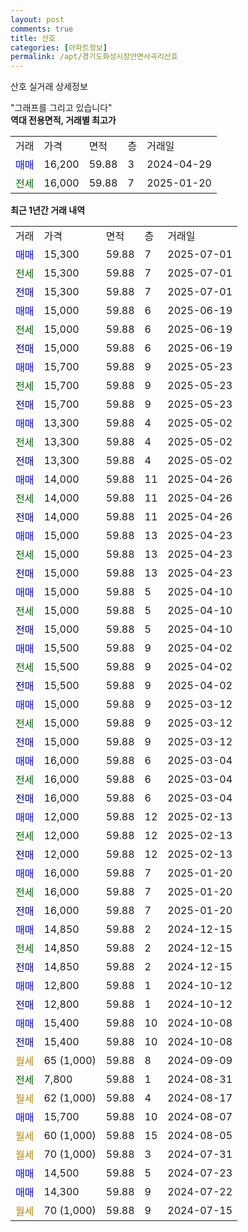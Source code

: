 ```yaml
---
layout: post
comments: true
title: 산호
categories: [아파트정보]
permalink: /apt/경기도화성시장안면사곡리산호
---
```


산호 실거래 상세정보

<script type="text/javascript">
  google.charts.load('current', {'packages':['line', 'corechart']});
  google.charts.setOnLoadCallback(drawChart);

  function drawChart() {
    var data = new google.visualization.DataTable();
    data.addColumn('date', '거래일');
    data.addColumn('number', "매매");
    data.addColumn('number', "전세");
    data.addColumn('number', "전매");

    data.addRows([[new Date(Date.parse("2025-07-01")), 15300, null, null], [new Date(Date.parse("2025-07-01")), null, 15300, null], [new Date(Date.parse("2025-07-01")), null, null, 15300], [new Date(Date.parse("2025-06-19")), 15000, null, null], [new Date(Date.parse("2025-06-19")), null, 15000, null], [new Date(Date.parse("2025-06-19")), null, null, 15000], [new Date(Date.parse("2025-05-23")), 15700, null, null], [new Date(Date.parse("2025-05-23")), null, 15700, null], [new Date(Date.parse("2025-05-23")), null, null, 15700], [new Date(Date.parse("2025-05-02")), 13300, null, null], [new Date(Date.parse("2025-05-02")), null, 13300, null], [new Date(Date.parse("2025-05-02")), null, null, 13300], [new Date(Date.parse("2025-04-26")), 14000, null, null], [new Date(Date.parse("2025-04-26")), null, 14000, null], [new Date(Date.parse("2025-04-26")), null, null, 14000], [new Date(Date.parse("2025-04-23")), 15000, null, null], [new Date(Date.parse("2025-04-23")), null, 15000, null], [new Date(Date.parse("2025-04-23")), null, null, 15000], [new Date(Date.parse("2025-04-10")), 15000, null, null], [new Date(Date.parse("2025-04-10")), null, 15000, null], [new Date(Date.parse("2025-04-10")), null, null, 15000], [new Date(Date.parse("2025-04-02")), 15500, null, null], [new Date(Date.parse("2025-04-02")), null, 15500, null], [new Date(Date.parse("2025-04-02")), null, null, 15500], [new Date(Date.parse("2025-03-12")), 15000, null, null], [new Date(Date.parse("2025-03-12")), null, 15000, null], [new Date(Date.parse("2025-03-12")), null, null, 15000], [new Date(Date.parse("2025-03-04")), 16000, null, null], [new Date(Date.parse("2025-03-04")), null, 16000, null], [new Date(Date.parse("2025-03-04")), null, null, 16000], [new Date(Date.parse("2025-02-13")), 12000, null, null], [new Date(Date.parse("2025-02-13")), null, 12000, null], [new Date(Date.parse("2025-02-13")), null, null, 12000], [new Date(Date.parse("2025-01-20")), 16000, null, null], [new Date(Date.parse("2025-01-20")), null, 16000, null], [new Date(Date.parse("2025-01-20")), null, null, 16000], [new Date(Date.parse("2024-12-15")), 14850, null, null], [new Date(Date.parse("2024-12-15")), null, 14850, null], [new Date(Date.parse("2024-12-15")), null, null, 14850], [new Date(Date.parse("2024-10-12")), 12800, null, null], [new Date(Date.parse("2024-10-12")), null, null, 12800], [new Date(Date.parse("2024-10-08")), 15400, null, null], [new Date(Date.parse("2024-10-08")), null, null, 15400], [new Date(Date.parse("2024-09-09")), null, null, null], [new Date(Date.parse("2024-08-31")), null, 7800, null], [new Date(Date.parse("2024-08-17")), null, null, null], [new Date(Date.parse("2024-08-07")), 15700, null, null], [new Date(Date.parse("2024-08-05")), null, null, null], [new Date(Date.parse("2024-07-31")), null, null, null], [new Date(Date.parse("2024-07-23")), 14500, null, null], [new Date(Date.parse("2024-07-22")), 14300, null, null], [new Date(Date.parse("2024-07-15")), null, null, null]]);

    var options = {
      hAxis: {
        format: 'yyyy/MM/dd'
      },    
      lineWidth: 0,
      pointsVisible: true,    
      title: '최근 1년간 유형별 실거래가 분포',
      legend: { position: 'bottom' }
    };

    var formatter = new google.visualization.NumberFormat({pattern:'###,###'} );
    formatter.format(data, 1);
    formatter.format(data, 2);
    
    setTimeout(function() {
        var chart = new google.visualization.LineChart(document.getElementById('columnchart_material'));
        chart.draw(data, (options));
        document.getElementById('loading').style.display = 'none';
    }, 200);
  }
</script>


<div id="loading" style="z-index:20; display: block; margin-left: 0px">"그래프를 그리고 있습니다"</div>
<div id="columnchart_material" style="width: 95%; margin-left: 0px; display: block"></div>
<!-- contents start -->
<b>역대 전용면적, 거래별 최고가</b>
<table class="sortable">
    <tr>
      <td>거래</td>
      <td>가격</td>
      <td>면적</td>
      <td>층</td>
      <td>거래일</td>
    </tr>
        <tr>
          <td><a style="color: blue">매매</a></td>
          <td>16,200</td>
          <td>59.88</td>
          <td>3</td>
          <td>2024-04-29</td>
        </tr>        
        <tr>
              <td><a style="color: darkgreen">전세</a></td>
              <td>16,000</td>
              <td>59.88</td>
              <td>7</td>
              <td>2025-01-20</td>
            </tr>        
    
</table>

<b>최근 1년간 거래 내역</b>

<table class="sortable">
    <tr>
      <td>거래</td>
      <td>가격</td>
      <td>면적</td>
      <td>층</td>
      <td>거래일</td>
    </tr>
    <tr>
      <td><a style="color: blue">매매</a></td>
      <td>15,300</td>
      <td>59.88</td>
      <td>7</td>
      <td>2025-07-01</td>
    </tr>          <tr>
      <td><a style="color: darkgreen">전세</a></td>
      <td>15,300</td>
      <td>59.88</td>
      <td>7</td>
      <td>2025-07-01</td>
    </tr>          <tr>
      <td><a style="color: darkblue">전매</a></td>
      <td>15,300</td>
      <td>59.88</td>
      <td>7</td>
      <td>2025-07-01</td>
    </tr>          <tr>
      <td><a style="color: blue">매매</a></td>
      <td>15,000</td>
      <td>59.88</td>
      <td>6</td>
      <td>2025-06-19</td>
    </tr>          <tr>
      <td><a style="color: darkgreen">전세</a></td>
      <td>15,000</td>
      <td>59.88</td>
      <td>6</td>
      <td>2025-06-19</td>
    </tr>          <tr>
      <td><a style="color: darkblue">전매</a></td>
      <td>15,000</td>
      <td>59.88</td>
      <td>6</td>
      <td>2025-06-19</td>
    </tr>          <tr>
      <td><a style="color: blue">매매</a></td>
      <td>15,700</td>
      <td>59.88</td>
      <td>9</td>
      <td>2025-05-23</td>
    </tr>          <tr>
      <td><a style="color: darkgreen">전세</a></td>
      <td>15,700</td>
      <td>59.88</td>
      <td>9</td>
      <td>2025-05-23</td>
    </tr>          <tr>
      <td><a style="color: darkblue">전매</a></td>
      <td>15,700</td>
      <td>59.88</td>
      <td>9</td>
      <td>2025-05-23</td>
    </tr>          <tr>
      <td><a style="color: blue">매매</a></td>
      <td>13,300</td>
      <td>59.88</td>
      <td>4</td>
      <td>2025-05-02</td>
    </tr>          <tr>
      <td><a style="color: darkgreen">전세</a></td>
      <td>13,300</td>
      <td>59.88</td>
      <td>4</td>
      <td>2025-05-02</td>
    </tr>          <tr>
      <td><a style="color: darkblue">전매</a></td>
      <td>13,300</td>
      <td>59.88</td>
      <td>4</td>
      <td>2025-05-02</td>
    </tr>          <tr>
      <td><a style="color: blue">매매</a></td>
      <td>14,000</td>
      <td>59.88</td>
      <td>11</td>
      <td>2025-04-26</td>
    </tr>          <tr>
      <td><a style="color: darkgreen">전세</a></td>
      <td>14,000</td>
      <td>59.88</td>
      <td>11</td>
      <td>2025-04-26</td>
    </tr>          <tr>
      <td><a style="color: darkblue">전매</a></td>
      <td>14,000</td>
      <td>59.88</td>
      <td>11</td>
      <td>2025-04-26</td>
    </tr>          <tr>
      <td><a style="color: blue">매매</a></td>
      <td>15,000</td>
      <td>59.88</td>
      <td>13</td>
      <td>2025-04-23</td>
    </tr>          <tr>
      <td><a style="color: darkgreen">전세</a></td>
      <td>15,000</td>
      <td>59.88</td>
      <td>13</td>
      <td>2025-04-23</td>
    </tr>          <tr>
      <td><a style="color: darkblue">전매</a></td>
      <td>15,000</td>
      <td>59.88</td>
      <td>13</td>
      <td>2025-04-23</td>
    </tr>          <tr>
      <td><a style="color: blue">매매</a></td>
      <td>15,000</td>
      <td>59.88</td>
      <td>5</td>
      <td>2025-04-10</td>
    </tr>          <tr>
      <td><a style="color: darkgreen">전세</a></td>
      <td>15,000</td>
      <td>59.88</td>
      <td>5</td>
      <td>2025-04-10</td>
    </tr>          <tr>
      <td><a style="color: darkblue">전매</a></td>
      <td>15,000</td>
      <td>59.88</td>
      <td>5</td>
      <td>2025-04-10</td>
    </tr>          <tr>
      <td><a style="color: blue">매매</a></td>
      <td>15,500</td>
      <td>59.88</td>
      <td>9</td>
      <td>2025-04-02</td>
    </tr>          <tr>
      <td><a style="color: darkgreen">전세</a></td>
      <td>15,500</td>
      <td>59.88</td>
      <td>9</td>
      <td>2025-04-02</td>
    </tr>          <tr>
      <td><a style="color: darkblue">전매</a></td>
      <td>15,500</td>
      <td>59.88</td>
      <td>9</td>
      <td>2025-04-02</td>
    </tr>          <tr>
      <td><a style="color: blue">매매</a></td>
      <td>15,000</td>
      <td>59.88</td>
      <td>9</td>
      <td>2025-03-12</td>
    </tr>          <tr>
      <td><a style="color: darkgreen">전세</a></td>
      <td>15,000</td>
      <td>59.88</td>
      <td>9</td>
      <td>2025-03-12</td>
    </tr>          <tr>
      <td><a style="color: darkblue">전매</a></td>
      <td>15,000</td>
      <td>59.88</td>
      <td>9</td>
      <td>2025-03-12</td>
    </tr>          <tr>
      <td><a style="color: blue">매매</a></td>
      <td>16,000</td>
      <td>59.88</td>
      <td>6</td>
      <td>2025-03-04</td>
    </tr>          <tr>
      <td><a style="color: darkgreen">전세</a></td>
      <td>16,000</td>
      <td>59.88</td>
      <td>6</td>
      <td>2025-03-04</td>
    </tr>          <tr>
      <td><a style="color: darkblue">전매</a></td>
      <td>16,000</td>
      <td>59.88</td>
      <td>6</td>
      <td>2025-03-04</td>
    </tr>          <tr>
      <td><a style="color: blue">매매</a></td>
      <td>12,000</td>
      <td>59.88</td>
      <td>12</td>
      <td>2025-02-13</td>
    </tr>          <tr>
      <td><a style="color: darkgreen">전세</a></td>
      <td>12,000</td>
      <td>59.88</td>
      <td>12</td>
      <td>2025-02-13</td>
    </tr>          <tr>
      <td><a style="color: darkblue">전매</a></td>
      <td>12,000</td>
      <td>59.88</td>
      <td>12</td>
      <td>2025-02-13</td>
    </tr>          <tr>
      <td><a style="color: blue">매매</a></td>
      <td>16,000</td>
      <td>59.88</td>
      <td>7</td>
      <td>2025-01-20</td>
    </tr>          <tr>
      <td><a style="color: darkgreen">전세</a></td>
      <td>16,000</td>
      <td>59.88</td>
      <td>7</td>
      <td>2025-01-20</td>
    </tr>          <tr>
      <td><a style="color: darkblue">전매</a></td>
      <td>16,000</td>
      <td>59.88</td>
      <td>7</td>
      <td>2025-01-20</td>
    </tr>          <tr>
      <td><a style="color: blue">매매</a></td>
      <td>14,850</td>
      <td>59.88</td>
      <td>2</td>
      <td>2024-12-15</td>
    </tr>          <tr>
      <td><a style="color: darkgreen">전세</a></td>
      <td>14,850</td>
      <td>59.88</td>
      <td>2</td>
      <td>2024-12-15</td>
    </tr>          <tr>
      <td><a style="color: darkblue">전매</a></td>
      <td>14,850</td>
      <td>59.88</td>
      <td>2</td>
      <td>2024-12-15</td>
    </tr>          <tr>
      <td><a style="color: blue">매매</a></td>
      <td>12,800</td>
      <td>59.88</td>
      <td>1</td>
      <td>2024-10-12</td>
    </tr>          <tr>
      <td><a style="color: darkblue">전매</a></td>
      <td>12,800</td>
      <td>59.88</td>
      <td>1</td>
      <td>2024-10-12</td>
    </tr>          <tr>
      <td><a style="color: blue">매매</a></td>
      <td>15,400</td>
      <td>59.88</td>
      <td>10</td>
      <td>2024-10-08</td>
    </tr>          <tr>
      <td><a style="color: darkblue">전매</a></td>
      <td>15,400</td>
      <td>59.88</td>
      <td>10</td>
      <td>2024-10-08</td>
    </tr>          <tr>
      <td><a style="color: darkgoldenrod">월세</a></td>
      <td>65 (1,000)</td>
      <td>59.88</td>
      <td>8</td>
      <td>2024-09-09</td>
    </tr>          <tr>
      <td><a style="color: darkgreen">전세</a></td>
      <td>7,800</td>
      <td>59.88</td>
      <td>1</td>
      <td>2024-08-31</td>
    </tr>          <tr>
      <td><a style="color: darkgoldenrod">월세</a></td>
      <td>62 (1,000)</td>
      <td>59.88</td>
      <td>4</td>
      <td>2024-08-17</td>
    </tr>          <tr>
      <td><a style="color: blue">매매</a></td>
      <td>15,700</td>
      <td>59.88</td>
      <td>10</td>
      <td>2024-08-07</td>
    </tr>          <tr>
      <td><a style="color: darkgoldenrod">월세</a></td>
      <td>60 (1,000)</td>
      <td>59.88</td>
      <td>15</td>
      <td>2024-08-05</td>
    </tr>          <tr>
      <td><a style="color: darkgoldenrod">월세</a></td>
      <td>70 (1,000)</td>
      <td>59.88</td>
      <td>3</td>
      <td>2024-07-31</td>
    </tr>          <tr>
      <td><a style="color: blue">매매</a></td>
      <td>14,500</td>
      <td>59.88</td>
      <td>5</td>
      <td>2024-07-23</td>
    </tr>          <tr>
      <td><a style="color: blue">매매</a></td>
      <td>14,300</td>
      <td>59.88</td>
      <td>9</td>
      <td>2024-07-22</td>
    </tr>          <tr>
      <td><a style="color: darkgoldenrod">월세</a></td>
      <td>70 (1,000)</td>
      <td>59.88</td>
      <td>9</td>
      <td>2024-07-15</td>
    </tr>      </table>
<!-- contents end -->    

